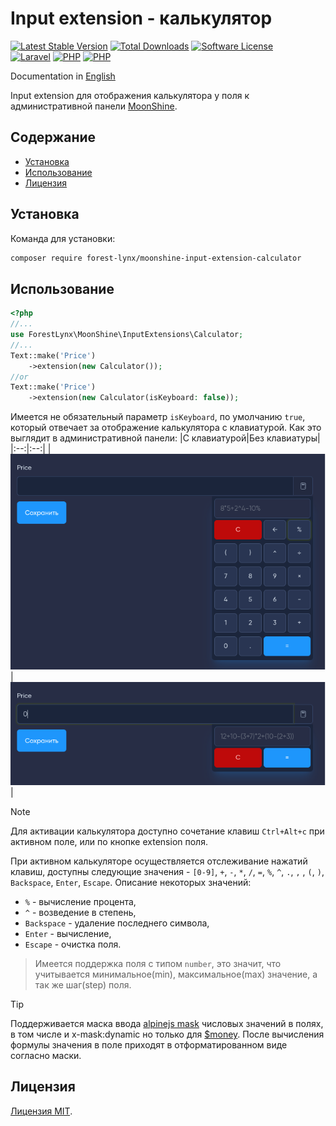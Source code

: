 # Input extension - калькулятор

[![Latest Stable Version](https://img.shields.io/packagist/v/forest-lynx/moonshine-decimal-field)](https://github.com/forest-lynx/moonshine-decimal-field)
[![Total Downloads](https://img.shields.io/packagist/dt/forest-lynx/moonshine-decimal-field)](https://github.com/forest-lynx/moonshine-decimal-field) 
[![Software License](https://img.shields.io/badge/license-MIT-brightgreen.svg)](LICENSE)\
[![Laravel](https://img.shields.io/badge/Laravel-11+-FF2D20?style=for-the-badge&logo=laravel)](Laravel) 
[![PHP](https://img.shields.io/badge/PHP-8.2+-777BB4?style=for-the-badge&logo=php)](PHP) 
[![PHP](https://img.shields.io/badge/Moonshine-2.0+-1B253B?style=for-the-badge)](https://github.com/moonshine-software/moonshine)

Documentation in [English](./doc/README-EN.md)

Input extension для отображения калькулятора у поля к административной панели [MoonShine](https://moonshine-laravel.com/). 

## Содержание
* [Установка](#установка)
* [Использование](#использование)
* [Лицензия](#лицензия)

## Установка
Команда для установки:
```bash
composer require forest-lynx/moonshine-input-extension-calculator
```
## Использование
```php
<?php
//...
use ForestLynx\MoonShine\InputExtensions\Calculator;
//...
Text::make('Price')
    ->extension(new Calculator());
//or
Text::make('Price')
    ->extension(new Calculator(isKeyboard: false));
```
Имеется не обязательный параметр `isKeyboard`, по умолчанию `true`, который отвечает за отображение калькулятора с клавиатурой.
Как это выглядит в административной панели:
|С клавиатурой|Без клавиатуры|
|:--:|:--:|
|![preview](./screenshots/isKeyboard.png)|![edit](./screenshots/noKeyboard.png)|

>[!NOTE]
>Для активации калькулятора доступно сочетание клавиш `Ctrl+Alt+c` при активном поле, или по кнопке extension поля.

При активном калькуляторе осуществляется отслеживание нажатий клавиш, доступны следующие значения - `[0-9]`, `+`, `-`, `*`, `/`, `=`, `%`, `^`, `.`, `,` , `(`, `)`, `Backspace`, `Enter`, `Escape`.
Описание некоторых значений:
- `%` - вычисление процента,
- `^` - возведение в степень,
- `Backspace` - удаление последнего символа,
- `Enter` - вычисление,
- `Escape` - очистка поля.

> Имеется поддержка поля с типом `number`, это значит, что учитывается минимальное(min), максимальное(max) значение, а так же шаг(step) поля.

> [!TIP]
> Поддерживается маска ввода [alpinejs mask](https://alpinejs.dev/plugins/mask) числовых значений в полях, в том числе и x-mask:dynamic но только для [$money](https://alpinejs.dev/plugins/mask#money-inputs). После вычисления формулы значения в поле приходят в отформатированном виде согласно маски.

## Лицензия
[Лицензия MIT](LICENSE).
